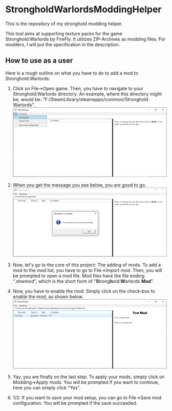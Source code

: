 # StrongholdWarlordsModdingHelper
This is the repository of my stronghold modding helper.

This tool aims at supporting texture packs for the game Stronghold:Warlords by FireFly.
It utilizes ZIP-Archives as modding files. For modders, I will put the specification in the description.

## How to use as a user
Here is a rough outline on what you have to do to add a mod to Stronghold:Warlords:
1. Click on File->Open game. Then, you have to navigate to your Stronghold:Warlords directory. An example, where this directory might be, would be:
   "F:/SteamLibrary/steamapps/common/Stronghold Warlords".
   ![File->Open](https://raw.githubusercontent.com/Budschie/StrongholdWarlordsModdingHelper/master/StrongholdWarlordsModdingHelper/Images/OpenImage.png)

2. When you get the message you see below, you are good to go.
   ![The directory was verified successfully.](https://raw.githubusercontent.com/Budschie/StrongholdWarlordsModdingHelper/master/StrongholdWarlordsModdingHelper/Images/SuccessfullyOpened.png)
3. Now, let's go to the core of this project: The adding of mods. To add a mod to the mod list, you have to
   go to File->Import mod. Then, you will be prompted to open a mod file. Mod files have the file ending ".shwmod",
   which is the short form of "**S**trong**h**old:**W**arlords **Mod**".

4. Now, you have to enable the mod. Simply click on the check-box to enable the mod, as shown below.
   ![Checkbox on Column "Is Enabled"](https://raw.githubusercontent.com/Budschie/StrongholdWarlordsModdingHelper/master/StrongholdWarlordsModdingHelper/Images/Checkbox.png)
   
5. Yay, you are finally on the last step. To apply your mods, simply click on Modding->Apply mods. You will be prompted if you
   want to continue, here you can simply click "Yes".
   
5. 1/2: If you want to save your mod setup, you can go to File->Save mod configuration. You will be prompted if the save succeeded.
